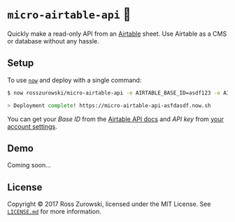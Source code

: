 # `micro-airtable-api` 💨

Quickly make a read-only API from an [Airtable](https://airtable.com/) sheet. Use Airtable as a CMS or database without any hassle.

## Setup

To use [`now`](https://now.sh/) and deploy with a single command:

```bash
$ now rosszurowski/micro-airtable-api -e AIRTABLE_BASE_ID=asdf123 -e AIRTABLE_API_KEY=xyz123

> Deployment complete! https://micro-airtable-api-asfdasdf.now.sh
```

You can get your _Base ID_ from the [Airtable API docs](https://airtable.com/api) and _API key_ from [your account settings](https://airtable.com/account).


## Demo

Coming soon…

## License

Copyright ©️ 2017 Ross Zurowski, licensed under the MIT License. See [`LICENSE.md`](https://github.com/rosszurowski/micro-airtable-proxy/blob/master/LICENSE.md) for more information.

